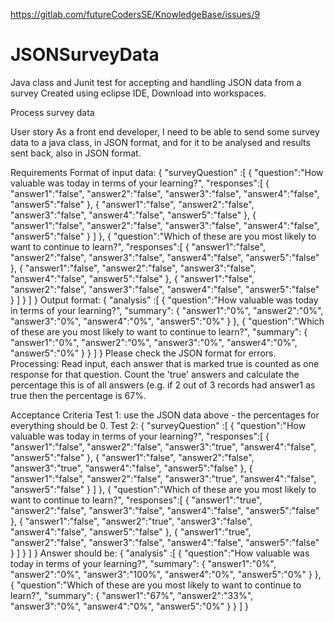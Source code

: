 
https://gitlab.com/futureCodersSE/KnowledgeBase/issues/9

# JSONSurveyData
Java class and Junit test for accepting and handling JSON data from a survey
Created using eclipse IDE, Download into workspaces. 

Process survey data

User story
As a front end developer, I need to be able to send some survey data to a java class, in JSON format, and for it to be analysed and results sent back, also in JSON format.

Requirements
Format of input data:
{ "surveyQuestion" :[ { "question":"How valuable was today in terms of your learning?", "responses":[ { "answer1":"false", "answer2":"false", "answer3":"false", "answer4":"false", "answer5":"false" }, { "answer1":"false", "answer2":"false", "answer3":"false", "answer4":"false", "answer5":"false" }, { "answer1":"false", "answer2":"false", "answer3":"false", "answer4":"false", "answer5":"false" } ] }, { "question":"Which of these are you most likely to want to continue to learn?", "responses":[ { "answer1":"false", "answer2":"false", "answer3":"false", "answer4":"false", "answer5":"false" }, { "answer1":"false", "answer2":"false", "answer3":"false", "answer4":"false", "answer5":"false" }, { "answer1":"false", "answer2":"false", "answer3":"false", "answer4":"false", "answer5":"false" } ] } ] }
Output format: { "analysis" :[ { "question":"How valuable was today in terms of your learning?", "summary": { "answer1":"0%", "answer2":"0%", "answer3":"0%", "answer4":"0%", "answer5":"0%" } }, { "question":"Which of these are you most likely to want to continue to learn?", "summary": { "answer1":"0%", "answer2":"0%", "answer3":"0%", "answer4":"0%", "answer5":"0%" } } ] }
Please check the JSON format for errors.
Processing: Read input, each answer that is marked true is counted as one response for that question. Count the 'true' answers and calculate the percentage this is of all answers (e.g. if 2 out of 3 records had answer1 as true then the percentage is 67%. 

Acceptance Criteria
Test 1: use the JSON data above - the percentages for everything should be 0.
Test 2: 
{
"surveyQuestion" :[
{ "question":"How valuable was today in terms of your learning?", "responses":[ { "answer1":"false", "answer2":"false", "answer3":"true", "answer4":"false", "answer5":"false" }, { "answer1":"false", "answer2":"false", "answer3":"true", "answer4":"false", "answer5":"false" }, { "answer1":"false", "answer2":"false", "answer3":"true", "answer4":"false", "answer5":"false" } ] }, { "question":"Which of these are you most likely to want to continue to learn?", "responses":[ { "answer1":"true", "answer2":"false", "answer3":"false", "answer4":"false", "answer5":"false" }, { "answer1":"false", "answer2":"true", "answer3":"false", "answer4":"false", "answer5":"false" }, { "answer1":"true", "answer2":"false", "answer3":"false", "answer4":"false", "answer5":"false" } ] } ] } 
Answer should be: { "analysis" :[ { "question":"How valuable was today in terms of your learning?", "summary": { "answer1":"0%", "answer2":"0%", "answer3":"100%", "answer4":"0%", "answer5":"0%" } }, { "question":"Which of these are you most likely to want to continue to learn?", "summary": { "answer1":"67%", "answer2":"33%", "answer3":"0%", "answer4":"0%", "answer5":"0%" } } ] }
